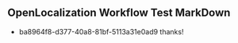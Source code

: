 ## OpenLocalization Workflow Test MarkDown
* ba8964f8-d377-40a8-81bf-5113a31e0ad9 thanks!

<!--HONumber=Aug16_HO4-->


